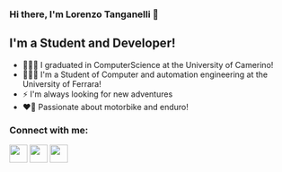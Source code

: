 ### Hi there, I'm Lorenzo Tanganelli 👋

## I'm a Student and Developer!
- 👨🏻‍🎓  I graduated in ComputerScience at the University of Camerino!
- 👨🏻‍🎓  I'm a Student of Computer and automation engineering at the University of Ferrara!
- ⚡️  I'm always looking for new adventures 
- ❤️‍🔥  Passionate about motorbike and enduro!

### Connect with me:

[<img height="32" width="32" src="https://cdn.jsdelivr.net/npm/simple-icons@v3/icons/facebook.svg" />][facebook]
[<img height="32" width="32" src="https://cdn.jsdelivr.net/npm/simple-icons@v3/icons/instagram.svg" />][instagram]
[<img height="32" width="32" src="https://cdn.jsdelivr.net/npm/simple-icons@v3/icons/gmail.svg"/>][email]

<br />
<br />

[email]: tanganellilore@gmail.com
[facebook]: https://www.facebook.com/TanganelliLorenzo/
[instagram]: https://www.instagram.com/tanganellilorenzo/
